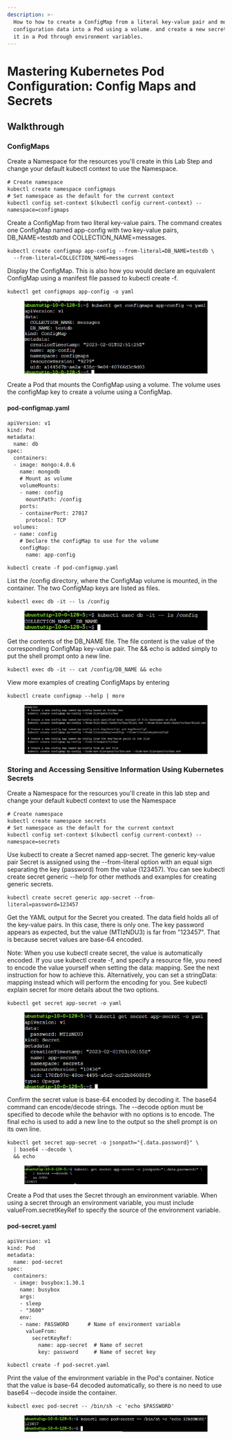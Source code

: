 ```yaml
---
description: >-
  How to how to create a ConfigMap from a literal key-value pair and mount the
  configuration data into a Pod using a volume. and create a new secret and use
  it in a Pod through environment variables.
---
```


# Mastering Kubernetes Pod Configuration: Config Maps and Secrets

## Walkthrough

### ConfigMaps

Create a Namespace for the resources you'll create in this Lab Step and change your default kubectl context to use the Namespace.

```
# Create namespace
kubectl create namespace configmaps
# Set namespace as the default for the current context
kubectl config set-context $(kubectl config current-context) --namespace=configmaps
```

Create a ConfigMap from two literal key-value pairs. The command creates one ConfigMap named app-config with two key-value pairs, DB\_NAME=testdb and COLLECTION\_NAME=messages.

```
kubectl create configmap app-config --from-literal=DB_NAME=testdb \
  --from-literal=COLLECTION_NAME=messages
```

Display the ConfigMap. This is also how you would declare an equivalent ConfigMap using a manifest file passed to kubectl create -f.

```
kubectl get configmaps app-config -o yaml
```

<figure><img src="../../../.gitbook/assets/image (6).png" alt=""><figcaption></figcaption></figure>

Create a Pod that mounts the ConfigMap using a volume. The volume uses the configMap key to create a volume using a ConfigMap.

#### pod-configmap.yaml

```
apiVersion: v1
kind: Pod
metadata:
  name: db 
spec:
  containers:
  - image: mongo:4.0.6
    name: mongodb
    # Mount as volume 
    volumeMounts:
    - name: config
      mountPath: /config
    ports:
    - containerPort: 27017
      protocol: TCP
  volumes:
  - name: config
    # Declare the configMap to use for the volume
    configMap:
      name: app-config
```

```
kubectl create -f pod-configmap.yaml
```

List the /config directory, where the ConfigMap volume is mounted, in the container. The two ConfigMap keys are listed as files.

```
kubectl exec db -it -- ls /config
```

<figure><img src="../../../.gitbook/assets/image (3) (3).png" alt=""><figcaption></figcaption></figure>

Get the contents of the DB\_NAME file. The file content is the value of the corresponding ConfigMap key-value pair. The && echo is added simply to put the shell prompt onto a new line.

```
kubectl exec db -it -- cat /config/DB_NAME && echo
```

View more examples of creating ConfigMaps by entering

```
kubectl create configmap --help | more
```

<figure><img src="../../../.gitbook/assets/image (1) (3).png" alt=""><figcaption></figcaption></figure>

### Storing and Accessing Sensitive Information Using Kubernetes Secrets <a href="#lab-page-title" id="lab-page-title"></a>

Create a Namespace for the resources you'll create in this lab step and change your default kubectl context to use the Namespace

```
# Create namespace
kubectl create namespace secrets
# Set namespace as the default for the current context
kubectl config set-context $(kubectl config current-context) --namespace=secrets
```

Use kubectl to create a Secret named app-secret. The generic key-value pair Secret is assigned using the --from-literal option with an equal sign separating the key (password) from the value (123457). You can see kubectl create secret generic --help for other methods and examples for creating generic secrets.

```
kubectl create secret generic app-secret --from-literal=password=123457
```

Get the YAML output for the Secret you created. The data field holds all of the key-value pairs. In this case, there is only one. The key password appears as expected, but the value (MTIzNDU3) is far from "123457". That is because secret values are base-64 encoded.

Note: When you use kubectl create secret, the value is automatically encoded. If you use kubectl create -f, and specify a resource file, you need to encode the value yourself when setting the data: mapping. See the next instruction for how to achieve this. Alternatively, you can set a stringData: mapping instead which will perform the encoding for you. See kubectl explain secret for more details about the two options.

```
kubectl get secret app-secret -o yaml
```

<figure><img src="../../../.gitbook/assets/image (11) (3).png" alt=""><figcaption></figcaption></figure>

Confirm the secret value is base-64 encoded by decoding it. The base64 command can encode/decode strings. The --decode option must be specified to decode while the behavior with no options is to encode. The final echo is used to add a new line to the output so the shell prompt is on its own line.

```
kubectl get secret app-secret -o jsonpath="{.data.password}" \
  | base64 --decode \
  && echo
```

<figure><img src="../../../.gitbook/assets/image (28).png" alt=""><figcaption></figcaption></figure>

Create a Pod that uses the Secret through an environment variable. When using a secret through an environment variable, you must include valueFrom.secretKeyRef to specify the source of the environment variable.

#### pod-secret.yaml

```
apiVersion: v1
kind: Pod
metadata:
  name: pod-secret
spec:
  containers:
  - image: busybox:1.30.1
    name: busybox
    args:
    - sleep
    - "3600"
    env:
    - name: PASSWORD      # Name of environment variable
      valueFrom:
        secretKeyRef:
          name: app-secret  # Name of secret
          key: password     # Name of secret key
```

```
kubectl create -f pod-secret.yaml
```

Print the value of the environment variable in the Pod's container. Notice that the value is base-64 decoded automatically, so there is no need to use base64 --decode inside the container.

```
kubectl exec pod-secret -- /bin/sh -c 'echo $PASSWORD'
```

<figure><img src="../../../.gitbook/assets/image (2).png" alt=""><figcaption></figcaption></figure>
